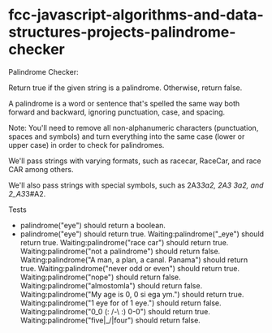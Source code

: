 # fcc-javascript-algorithms-and-data-structures-projects-palindrome-checker

Palindrome Checker:

Return true if the given string is a palindrome. Otherwise, return false.

A palindrome is a word or sentence that's spelled the same way both forward and backward, ignoring punctuation, case, and spacing.

Note: You'll need to remove all non-alphanumeric characters (punctuation, spaces and symbols) and turn everything into the same case (lower or upper case) in order to check for palindromes.

We'll pass strings with varying formats, such as racecar, RaceCar, and race CAR among others.

We'll also pass strings with special symbols, such as 2A3*3a2, 2A3 3a2, and 2_A3*3#A2.

Tests
- palindrome("eye") should return a boolean.
- palindrome("eye") should return true.
Waiting:palindrome("_eye") should return true.
Waiting:palindrome("race car") should return true.
Waiting:palindrome("not a palindrome") should return false.
Waiting:palindrome("A man, a plan, a canal. Panama") should return true.
Waiting:palindrome("never odd or even") should return true.
Waiting:palindrome("nope") should return false.
Waiting:palindrome("almostomla") should return false.
Waiting:palindrome("My age is 0, 0 si ega ym.") should return true.
Waiting:palindrome("1 eye for of 1 eye.") should return false.
Waiting:palindrome("0_0 (: /-\ :) 0-0") should return true.
Waiting:palindrome("five|\_/|four") should return false.
